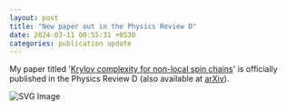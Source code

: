 ```yaml
---
layout: post
title: "New paper out in the Physics Review D"
date: 2024-03-11 00:55:31 +0530
categories: publication update
---
```


My paper titled '<a href="https://doi.org/10.1103/PhysRevD.109.066010">Krylov complexity for non-local spin chains</a>' is officially published in the Physics Review D (also available at <a href="https://arxiv.org/abs/2312.11677">arXiv</a>). <br>

<img src="/manoline-git.github.io/img/non local.svg" alt="SVG Image">
